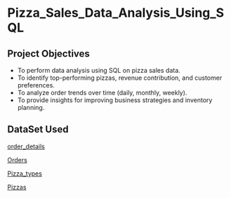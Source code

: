 # Pizza_Sales_Data_Analysis_Using_SQL
## Project Objectives
- To perform data analysis using SQL on pizza sales data.
- To identify top-performing pizzas, revenue contribution, and customer preferences.
- To analyze order trends over time (daily, monthly, weekly).
- To provide insights for improving business strategies and inventory planning.

## DataSet Used
<a href ="https://github.com/masuqueali91/Pizza_Sales_Data_Analysis_Using_sql/blob/main/order_details.csv"> order_details </a>

<a href="https://github.com/masuqueali91/Pizza_Sales_Data_Analysis_Using_sql/blob/main/orders.csv"> Orders</a>

<a href ="https://github.com/masuqueali91/Pizza_Sales_Data_Analysis_Using_sql/blob/main/pizza_types.csv"> Pizza_types </a>

<a href ="https://github.com/masuqueali91/Pizza_Sales_Data_Analysis_Using_sql/blob/main/pizzas.csv"> Pizzas</a>
  
